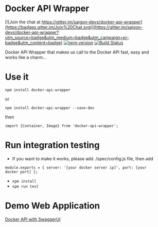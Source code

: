 # Docker API Wrapper

[![Join the chat at https://gitter.im/saigon-devs/docker-api-wrapper](https://badges.gitter.im/Join%20Chat.svg)](https://gitter.im/saigon-devs/docker-api-wrapper?utm_source=badge&utm_medium=badge&utm_campaign=pr-badge&utm_content=badge)
[![npm version](https://badge.fury.io/js/docker-api-wrapper.svg)](http://badge.fury.io/js/docker-api-wrapper)
[![Build Status](https://travis-ci.org/saigon-devs/docker-api-wrapper.svg?branch=master)](https://travis-ci.org/saigon-devs/docker-api-wrapper)

Docker API Wrapper that makes us call to the Docker API fast, easy and works like a charm...

# Use it

`npm install docker-api-wrapper`

or 

`npm install docker-api-wrapper --save-dev`

then 

`import {Container, Image} from 'docker-api-wrapper';`

# Run integration testing

+ If you want to make it works, please add ./spec/config.js file, then add
 
`module.exports = {
     server: '[your docker server ip]',
     port: [your docker port]
 };`
 
+ `npm install`
+ `npm run test`

# Demo Web Application

[Docker API with SwaggerUI](https://github.com/saigon-devs/docker-api)